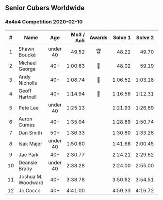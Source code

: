 ## Senior Cubers Worldwide
### 4x4x4 Competition 2020-02-10

| # | Name | Age | Mo3 / Ao5 | Awards |Solve 1 |Solve 2 |Solve 3 |Solve 4 |Solve 5 |Video link |
| :--: | -- | :--: | --: | :--: | --: | --: | --: | --: | --: | :-- |
| 1 | Shawn Boucké | under 40 |49.52 |🏆 |48.22 |49.70 |47.49 |1:06.29 |50.62 |[Link](https://www.facebook.com/groups/1604105099735401/permalink/2134991299980109/) |
| 2 | Michael George | 40+ |1:00.63 |🥇 |48.02 |59.19 |1:00.83 |1:05.87 |1:01.87 |[Link](https://www.facebook.com/michael.george.545/videos/10212920017115516/) |
| 3 | Andy Nicholls | 40+ |1:08.74 |🥈 |1:06.52 |1:03.18 |1:16.93 |1:08.82 |1:08.25 |[Link](https://www.facebook.com/groups/1604105099735401/permalink/2134916213320951/) |
| 4 | Geoff Hartnell | 40+ |1:14.94 |🥉 |1:16.56 |1:12.31 |1:15.95 |1:03.95 |1:20.48 |[Link](https://www.facebook.com/groups/1604105099735401/permalink/2139252612887311/) |
| 5 | Pete Lee | under 40 |1:25.13 | |1:21.93 |1:26.69 |1:26.77 |DNF |DNF |[Link](https://www.facebook.com/pete.lee.9003/videos/2505517469558727/) |
| 6 | Aaron Cumes | 40+ |1:35.04 | |1:28.89 |1:50.74 |1:25.49 |DNF |DNF |[Link](https://www.facebook.com/groups/1604105099735401/permalink/2133725683440004/) |
| 7 | Dan Smith | 50+ |1:36.33 | |1:30.80 |1:33.28 |1:44.93 |DNF |DNF |[Link](https://www.facebook.com/groups/1604105099735401/permalink/2137188879760351/) |
| 8 | Isak Majer | under 40 |1:50.60 | |1:41.66 |2:00.45 |1:49.67 |DNF |DNF |[Link](https://www.facebook.com/groups/1604105099735401/permalink/2139081646237741/) |
| 9 | Jae Park | 40+ |2:30.77 | |2:24.21 |2:29.62 |2:38.49 |DNF |DNF |[Link](https://www.facebook.com/groups/1604105099735401/permalink/2135447743267798/) |
| 10 | Deansie Brady | under 40 |2:38.28 | |2:24.00 |2:55.00 |2:34.26 |DNF |DNF |[Link](https://www.facebook.com/groups/1604105099735401/permalink/2139163042896268/) |
| 11 | Joshua M. Woodward | 40+ |3:38.78 | |3:50.62 |3:54.51 |3:13.21 |DNF |DNF |[Link](https://www.facebook.com/joshua.m.woodward.9/videos/10157599917355342/) |
| 12 | Jo Cocco | 40+ |4:41.00 | |4:59.33 |4:16.72 |4:48.00 |DNF |DNF |[Link](https://www.facebook.com/JoCocco/videos/10156812603372109/) |
